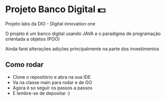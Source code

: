 # Projeto Banco Digital :dollar:

Projeto labs da DIO - Digital innovation one

O projeto é um banco digital usando JAVA e o paradigma de programação orientada a objetos (POO)

Ainda farei alterações adições principalmente na parte dos investimentos

## Como rodar

 - Clone o repositório e abra na sua IDE
 - Va na classe main para rodar e de GO
 - Agora é so seguir os passos a passos
 - E lembre-se de depositar :)
